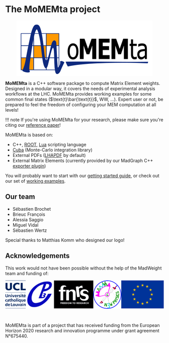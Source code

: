 # The MoMEMta project

<a href=https://github.com/MoMEMta/MoMEMta><img alt="MoMEMta logo" src="images/full_logo.png" style="display:block; margin: auto" /></a>

**MoMEMta** is a C++ software package to compute Matrix Element weights. Designed in a modular way, it covers the needs of experimental analysis workflows at the LHC. MoMEMta provides working examples for some common final states ($\text{t}\bar{\text{t}}$, WW, …). Expert user or not, be prepared to feel the freedom of configuring your MEM computation at all levels!

!!! note
    If you're using MoMEMta for your research, please make sure you're citing our [reference paper](https://inspirehep.net/record/1674319)!



MoMEMta is based on:

 - C++, [ROOT](https://root.cern.ch/), [Lua](http://www.lua.org/) scripting language
 - [Cuba](http://www.feynarts.de/cuba/) (Monte-Carlo integration library)
 - External PDFs ([LHAPDF](http://lhapdf.hepforge.org/) by default)
 - External Matrix Elements (currently provided by our MadGraph C++ [exporter plugin](https://github.com/MoMEMta/MoMEMta-MaGMEE))

You will probably want to start with our [getting started guide](getting-started.md), or check out our set of [working examples](https://github.com/MoMEMta/Tutorials).

## Our team

 - Sébastien Brochet
 - Brieuc François
 - Alessia Saggio
 - Miguel Vidal
 - Sébastien Wertz

Special thanks to Matthias Komm who designed our logo!

## Acknowledgements

This work would not have been possible without the help of the MadWeight team and funding of:

<div style="display: flex; flex-wrap: nowrap; justify-content: space-around; height: 120px; flex-direction: row">
    <a href="https://uclouvain.be/fr/index.html" style="height: 100%"><img alt="UCL logo" src="/images/UCL_mention_RVB_web.jpg" style="display: block; width: auto; max-height: 100%;" /></a>
    <a href="http://cp3.irmp.ucl.ac.be/" style="height: 100%"><img alt="CP3 logo" src="/images/CP3_logo.png" style="display: block; width: auto; max-height: 100%;" /></a>
    <a href="http://www.frs-fnrs.be/" style="height: 100%"><img alt="FNRS logo" src="/images/FRS-FNRS_negatif_UK_CS.png" style="display: block; width: auto; max-height: 100%;" /></a>
    <a href="https://amva4newphysics.wordpress.com/" style="height: 100%"><img alt="AMVA4NewPhysics logo" src="/images/small_amva4.png" style="display: block; width: auto; max-height: 100%;" /></a>
    <a href="https://europa.eu/" style="height: 100%"><img alt="European Union logo" src="/images/ue_flag.jpg" style="display: block; width: auto; max-height: 100%;" /></a>
</div>

MoMEMta is part of a project that has received funding from the European Horizon 2020 research and innovation programme under grant agreement N°675440.
